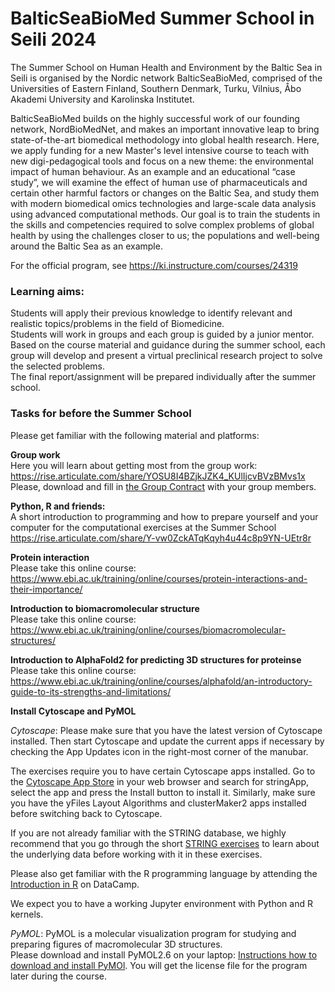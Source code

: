 # BalticSeaBioMed Summer School in Seili 2024

The Summer School on Human Health and Environment by the Baltic Sea in Seili is organised by the Nordic network BalticSeaBioMed, comprised of the Universities of Eastern Finland, Southern Denmark, Turku, Vilnius, Åbo Akademi University and Karolinska Institutet.

BalticSeaBioMed builds on the highly successful work of our founding network, NordBioMedNet, and makes an important innovative leap to bring state-of-the-art biomedical methodology into global health research. Here, we apply funding for a new Master's level intensive course to teach with new digi-pedagogical tools and focus on a new theme: the environmental impact of human behaviour. As an example and an educational “case study”, we will examine the effect of human use of pharmaceuticals and certain other harmful factors or changes on the Baltic Sea, and study them with modern biomedical omics technologies and large-scale data analysis using advanced computational methods. Our goal is to train the students in the skills and competencies required to solve complex problems of global health by using the challenges closer to us; the populations and well-being around the Baltic Sea as an example.

For the official program, see https://ki.instructure.com/courses/24319

### Learning aims:  
Students will apply their previous knowledge to identify relevant and realistic topics/problems in the field of Biomedicine.  
Students will work in groups and each group is guided by a junior mentor.  
Based on the course material and guidance during the summer school, each group will develop and present a virtual preclinical research project to solve the selected problems.  
The final report/assignment will be prepared individually after the summer school.  

### Tasks for before the Summer School

Please get familiar with the following material and platforms:

**Group work**<br/>
Here you will learn about getting most from the group work: https://rise.articulate.com/share/YOSU8I4BZjkJZK4_KUlIjcvBVzBMvs1x
Please, download and fill in [the Group Contract](https://docs.google.com/document/d/1FGXvsIj3rQHaUlSEHfysecQqVYXKVVat/edit?usp=drive_link&ouid=108198762102362181813&rtpof=true&sd=true) with your group members.  

**Python, R and friends:**<br>
A short introduction to programming and how to prepare yourself and
your computer for the computational exercises at the Summer School https://rise.articulate.com/share/Y-vw0ZckATqKqyh4u44c8p9YN-UEtr8r

**Protein interaction**<br>
Please take this online course: https://www.ebi.ac.uk/training/online/courses/protein-interactions-and-their-importance/

**Introduction to biomacromolecular structure**<br>
Please take this online course: https://www.ebi.ac.uk/training/online/courses/biomacromolecular-structures/

**Introduction to AlphaFold2 for predicting 3D structures for proteinse**<br>
Please take this online course: https://www.ebi.ac.uk/training/online/courses/alphafold/an-introductory-guide-to-its-strengths-and-limitations/

**Install Cytoscape and PyMOL** 

_Cytoscape_:
Please make sure that you have the latest version of Cytoscape installed. Then start Cytoscape and update the current apps if necessary by checking the App Updates icon in the right-most corner of the manubar.

The exercises require you to have certain Cytoscape apps installed. Go to the [Cytoscape App Store](https://apps.cytoscape.org/) in your web browser and search for stringApp, select the app and press the Install button to install it. Similarly, make sure you have the yFiles Layout Algorithms and clusterMaker2 apps installed before switching back to Cytoscape.

If you are not already familiar with the STRING database, we highly recommend that you go through the short [STRING exercises](https://jensenlab.org/training/string/) to learn about the underlying data before working with it in these exercises.

Please also get familiar with the R programming language by attending the [Introduction in R](https://learn.datacamp.com/courses/free-introduction-to-r) on DataCamp.

We expect you to have a working Jupyter environment with Python and R kernels.

_PyMOL_: 
PyMOL is a molecular visualization program for studying and preparing figures of macromolecular 3D structures. <br>
Please download and install PyMOL2.6 on your laptop: [Instructions how to download and install PyMOl](https://drive.google.com/file/d/1dstgCJWxNRLcxs6P9uty7EDVVYL9a6M_/view?usp=drive_link). You will get the license file for the program later during the course.

